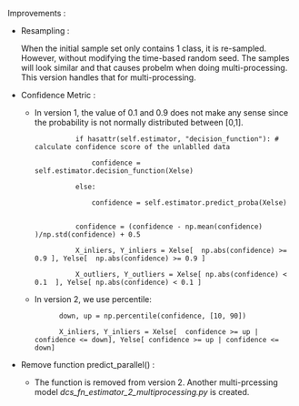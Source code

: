 Improvements : 

* Resampling :

	When the initial sample set only contains 1 class, it is re-sampled. However, without modifying the time-based random seed. The samples will look similar
	and that causes probelm when doing multi-processing. This version handles that for multi-processing.

* Confidence Metric :

	* In version 1, the value of 0.1 and 0.9 does not make any sense since the probability is not normally distributed between [0,1].  
	
	
					if hasattr(self.estimator, "decision_function"): # calculate confidence score of the unlablled data

						confidence = self.estimator.decision_function(Xelse)

					else:

						confidence = self.estimator.predict_proba(Xelse)
                    
	
					confidence = (confidence - np.mean(confidence) )/np.std(confidence) + 0.5   
					
                    X_inliers, Y_inliers = Xelse[  np.abs(confidence) >= 0.9 ], Yelse[  np.abs(confidence) >= 0.9 ]
                    
                    X_outliers, Y_outliers = Xelse[ np.abs(confidence) < 0.1  ], Yelse[ np.abs(confidence) < 0.1 ]
					
					
	
	* In version 2, we use percentile: 


                down, up = np.percentile(confidence, [10, 90])
				
				X_inliers, Y_inliers = Xelse[  confidence >= up | confidence <= down], Yelse[ confidence >= up | confidence <= down]
	
                        
	
* Remove function predict_parallel() :

	* The function is removed from version 2. Another multi-prcessing model *dcs_fn_estimator_2_multiprocessing.py* is created.
